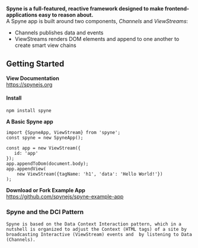 **Spyne is a full-featured, reactive framework designed to make frontend-applications easy to reason about.**<br/>
A Spyne app is built around two components, *Channels* and *ViewStreams*:
* Channels publishes data and events
* ViewStreams renders DOM elements and append to one another to create smart view chains


## Getting Started ##
**View Documentation**<br/>
https://spynejs.org

#### Install ####
```
npm install spyne
```
**A Basic Spyne app**
```
import {SpyneApp, ViewStream} from 'spyne';
const spyne = new SpyneApp();

const app = new ViewStream({
   id: 'app'
});
app.appendToDom(document.body);
app.appendView(
    new ViewStream({tagName: 'h1', 'data': 'Hello World!'})
);

```

**Download or Fork Example App**<br/>
https://github.com/spynejs/spyne-example-app <br>


### Spyne and the DCI Pattern ###
``
Spyne is based on the Data Context Interaction pattern, which in a nutshell is organized to adjust the Context (HTML tags) of a site by broadcasting Interactive (ViewStream) events and  by listening to Data (Channels).
``


